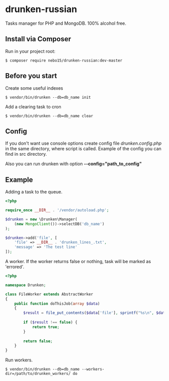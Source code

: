 # drunken-russian

Tasks manager for PHP and MongoDB. 100% alcohol free.

## Install via Composer

Run in your project root:

```shell
$ composer require nebo15/drunken-russian:dev-master
```

## Before you start

Create some useful indexes

```shell
$ vendor/bin/drunken --db=db_name init
```

Add a clearing task to cron

```shell
$ vendor/bin/drunken --db=db_name clear
```

## Config

If you don't want use console options create config file *drunken.config.php* in the same directory, where script is called. Example of the config you can find in src directory.

Also you can run drunken with option **--config="path_to_config"**

## Example

Adding a task to the queue.

```php
<?php

require_once __DIR__ . '/vendor/autoload.php';

$drunken = new \Drunken\Manager(
    (new MongoClient())->selectDB('db_name')
);

$drunken->add('file', [
    'file' => __DIR__ . 'drunken_lines_.txt',
    'message' => 'The test line'
]);
```

A worker. If the worker returns false or nothing, task will be marked as 'errored'.

```php
<?php

namespace Drunken;

class FileWorker extends AbstractWorker
{
    public function doThisJob(array $data)
    {
        $result = file_put_contents($data['file'], sprintf("%s\n", $data['message']), FILE_APPEND);
        
        if ($result !== false) {
            return true;
        }
        
        return false;
    }
}
```

Run workers.

```shell
$ vendor/bin/drunken --db=db_name --workers-dir=/path/to/drunken_workers/ do
```
